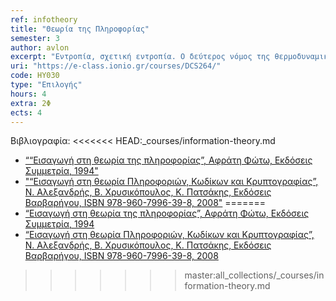 ```yaml
---
ref: infotheory
title: "Θεωρία της Πληροφορίας"
semester: 3
author: avlon
excerpt: "Εντροπία, σχετική εντροπία. Ο δεύτερος νόμος της θερμοδυναμικής. Ιδιότητα «ασυμπτωτικής ισοκατανομής». Εντροπία και στοχαστικές διαδικασίες. Συμπίεση δεδομένων. Βέλτιστοι Κώδικες, Κώδικας Huffman, Κώδικας Shannon-Fano-Elias. Αλγοριθμική πολυπλοκότητα Kolmogorov. Χωρητικότητα καναλιού μετάδοσης. Θεμελιώδες θεώρημα Shannon. Διαφορική εντροπία. Δίαυλος Gauss. Θεωρία πληροφορίας και προηγμένα θέματα στατιστικής. Μέγιστη Εντροπία. Κωδικοποίηση πηγής. Προσέγγιση με διαδικασίες Markov. Σώματα Galois. Συνάρτηση ρυθμού-απώλειας. Σήματα και θόρυβος. Κώδικες διόρθωσης σφαλμάτων. Κώδικες Hamming, Κώδικες Reed-Muller. Εφαρμογές Θεωρίας Πληροφορίας στη θεωρία επενδύσεων."
uri: "https://e-class.ionio.gr/courses/DCS264/"
code: ΗΥ030
type: "Επιλογής"
hours: 4
extra: 2Φ
ects: 4
---
```



Βιβλιογραφία: 
<<<<<<< HEAD:_courses/information-theory.md
  - [““Εισαγωγή στη θεωρία της πληροφορίας”, Αφράτη Φώτω, Εκδόσεις Συμμετρία, 1994"](https://service.eudoxus.gr/search/#a/id:45421/0)
  - ["“Εισαγωγή στη θεωρία Πληροφοριών, Κωδίκων και Κρυπτογραφίας”, Ν. Αλεξανδρής, Β. Χρυσικόπουλος, Κ. Πατσάκης, Εκδόσεις Βαρβαρήγου, ISBN 978-960-7996-39-8, 2008"](https://service.eudoxus.gr/search/#a/id:59374208/0)
=======
  - [“Εισαγωγή στη θεωρία της πληροφορίας”, Αφράτη Φώτω, Εκδόσεις Συμμετρία, 1994](https://service.eudoxus.gr/search/#a/id:45421/0)
  - [“Εισαγωγή στη θεωρία Πληροφοριών, Κωδίκων και Κρυπτογραφίας”, Ν. Αλεξανδρής, Β. Χρυσικόπουλος, Κ. Πατσάκης, Εκδόσεις Βαρβαρήγου, ISBN 978-960-7996-39-8, 2008](https://service.eudoxus.gr/search/#a/id:59374208/0)
>>>>>>> master:all_collections/_courses/information-theory.md
  


